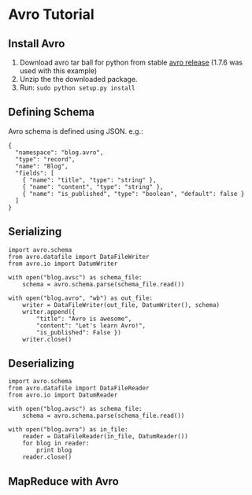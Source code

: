 # Avro Tutorial

## Install Avro

1. Download avro tar ball for python from stable [avro release](http://avro.apache.org/releases.html) (1.7.6 was used with this example)
2. Unzip the the downloaded package.
3. Run: `sudo python setup.py install`

## Defining Schema

Avro schema is defined using JSON. e.g.:

```
{
  "namespace": "blog.avro",
  "type": "record",
  "name": "Blog",
  "fields": [
    { "name": "title", "type": "string" },
    { "name": "content", "type": "string" },
    { "name": "is_published", "type": "boolean", "default": false }
  ]
}
```

## Serializing

```
import avro.schema
from avro.datafile import DataFileWriter
from avro.io import DatumWriter

with open("blog.avsc") as schema_file:
    schema = avro.schema.parse(schema_file.read())

with open("blog.avro", "wb") as out_file:
    writer = DataFileWriter(out_file, DatumWriter(), schema)
    writer.append({
        "title": "Avro is awesome",
        "content": "Let's learn Avro!",
        "is_published": False })
    writer.close()
```

## Deserializing

```
import avro.schema
from avro.datafile import DataFileReader
from avro.io import DatumReader

with open("blog.avsc") as schema_file:
    schema = avro.schema.parse(schema_file.read())

with open("blog.avro") as in_file:
    reader = DataFileReader(in_file, DatumReader())
    for blog in reader:
        print blog
    reader.close()
```

## MapReduce with Avro
